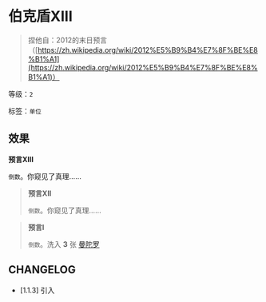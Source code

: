 # 伯克盾XIII

> 捏他自：2012的末日预言（[https://zh.wikipedia.org/wiki/2012%E5%B9%B4%E7%8F%BE%E8%B1%A1](https://zh.wikipedia.org/wiki/2012%E5%B9%B4%E7%8F%BE%E8%B1%A1)）

等级：`2`

标签：`单位`

## 效果

**预言XIII**

`倒数`。你窥见了真理……

> **预言XII**
>
> `倒数`。你窥见了真理……

> **预言I**
>
> `倒数`。洗入 **3** 张 [曼陀罗](曼陀罗.md)

## CHANGELOG

- [1.1.3] 引入
